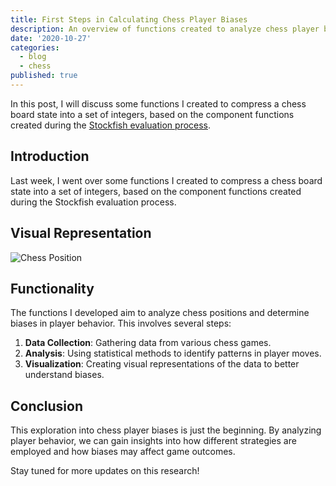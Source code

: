 ```yaml
---
title: First Steps in Calculating Chess Player Biases
description: An overview of functions created to analyze chess player biases.
date: '2020-10-27'
categories:
  - blog
  - chess
published: true
---
```


In this post, I will discuss some functions I created to compress a chess board state into a set of integers, based on the component functions created during the [Stockfish evaluation process](https://hxim.github.io/Stockfish-Evaluation-Guide/).

## Introduction

Last week, I went over some functions I created to compress a chess board state into a set of integers, based on the component functions created during the Stockfish evaluation process.

## Visual Representation

![Chess Position](/uploads/2020/10/chess-position-1.png)

## Functionality

The functions I developed aim to analyze chess positions and determine biases in player behavior. This involves several steps:

1. **Data Collection**: Gathering data from various chess games.
2. **Analysis**: Using statistical methods to identify patterns in player moves.
3. **Visualization**: Creating visual representations of the data to better understand biases.

## Conclusion

This exploration into chess player biases is just the beginning. By analyzing player behavior, we can gain insights into how different strategies are employed and how biases may affect game outcomes.

Stay tuned for more updates on this research!
